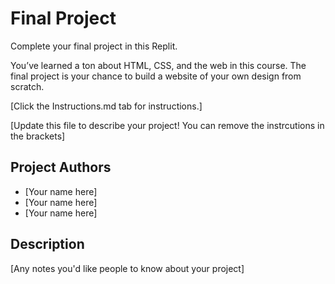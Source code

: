 # Final Project

Complete your final project in this Replit.


You’ve learned a ton about HTML, CSS, and the web in this course. The final project is your chance to build a website of your own design from scratch.

[Click the Instructions.md tab for instructions.]

[Update this file to describe your project! You can remove the instrcutions in the brackets]

## Project Authors
- [Your name here]
- [Your name here]
- [Your name here]

## Description
[Any notes you'd like people to know about your project]